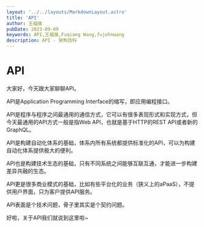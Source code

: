 ```yaml
---
layout: '../../layouts/MarkdownLayout.astro'
title: 'API'
author: 王福强
pubDate: 2023-09-09
keywords: API,王福强,Fuqiang Wang,fujohnwang
description: API - 架构百科
---
```


# API

大家好，今天跟大家聊聊API。

API是Application Programming Interface的缩写，即应用编程接口。

API是程序与程序之间最通用的通信方式，它可以有很多表现形式和实现方式，但今天最通用的API方式一般是指Web API，也就是基于HTTP的REST API或者新的GraphQL。

API是构建自动化体系的基础，体系内所有系统都提供标准化的API，可以为构建自动化体系提供极大的便利。

API也是构建技术生态的基础，只有不同系统之间能够互联互通，才能进一步构建差异共融的生态。

API更是很多商业模式的基础，比如有些平台化的业务（狭义上的aPaaS），不提供用户界面，只为客户提供API服务。

API表面是个技术问题，骨子里其实是个契约问题。

好啦，关于API我们就说到这里啦~
